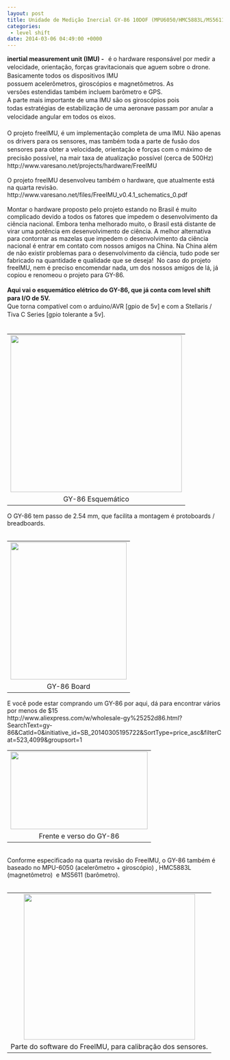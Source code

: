 ```yaml
---
layout: post
title: Unidade de Medição Inercial GY-86 10DOF (MPU6050/HMC5883L/MS5611-01BA) FreeIMU v0.4  
categories:
 - level shift
date: 2014-03-06 04:49:00 +0000
---
```


<div dir="ltr" style="text-align: left;" trbidi="on">
<div style="text-align: left;">
<span style="font-family: inherit;"><b style="background-color: white; line-height: 19.2000007629395px;">inertial measurement unit (IMU) </b><b style="line-height: 19.200000762939453px;">- &nbsp; </b><span style="line-height: 19.200000762939453px;">é o hardware&nbsp;responsável por medir a velocidade, orientação, forças gravitacionais que aguem sobre o drone.</span></span><span style="font-family: inherit; line-height: 19.2000007629395px;">&nbsp;</span><br/>
<a name="more"></a><span style="font-family: inherit; line-height: 19.2000007629395px;">Basicamente todos os dispositivos IMU possuem&nbsp;acelerômetros,&nbsp;giroscópios e magnetômetros. As versões&nbsp;estendidas também incluem&nbsp;barômetro</span><span style="font-family: inherit; line-height: 19.2000007629395px;">&nbsp;e GPS.</span></div>
<div style="text-align: left;">
<span style="font-family: inherit;"><span style="line-height: 19.200000762939453px;">A parte mais importante de uma IMU são os&nbsp;giroscópios&nbsp;pois todas&nbsp;estratégias</span><span style="line-height: 19.200000762939453px;">&nbsp;de estabilização de uma aeronave passam por&nbsp;anular a velocidade angular em todos os eixos.</span></span></div>
<div style="text-align: left;">
<span style="font-family: inherit; line-height: 19.200000762939453px;"><br/></span></div>
<div style="text-align: left;">
<span style="font-family: inherit; line-height: 19.200000762939453px;">O projeto freeIMU, é um implementação completa de uma IMU. Não apenas os drivers para os sensores, mas também toda a parte de fusão dos sensores para obter a velocidade, orientação e forças com o máximo de precisão&nbsp;possível, na mair taxa de atualização&nbsp;possível (cerca de 500Hz)&nbsp;</span></div>
<div style="text-align: left;">
<span style="font-family: inherit;">http://www.varesano.net/projects/hardware/FreeIMU</span></div>
<div style="text-align: left;">
<span style="font-family: inherit;"><br/></span></div>
<div style="text-align: left;">
<span style="font-family: inherit;">O projeto freeIMU desenvolveu também o hardware, que atualmente está na quarta revisão.</span></div>
<div style="text-align: left;">
<span style="font-family: inherit;">http://www.varesano.net/files/FreeIMU_v0.4.1_schematics_0.pdf</span></div>
<div style="text-align: left;">
<span style="font-family: inherit;"><br/></span></div>
<div style="text-align: left;">
<span style="font-family: inherit;">Montar o hardware proposto pelo projeto estando no Brasil é muito complicado devido a todos os fatores que impedem o desenvolvimento da ciência nacional. Embora tenha melhorado muito, o Brasil está distante de virar uma potência em desenvolvimento de ciência. A melhor alternativa para contornar as mazelas que impedem o desenvolvimento da ciência nacional é entrar em contato com nossos amigos na China. Na China além de não existir problemas para o desenvolvimento da ciência, tudo pode ser fabricado na quantidade e qualidade que se deseja! &nbsp;No caso do projeto freeIMU, nem é preciso encomendar nada, um dos nossos amigos de lá, já copiou e renomeou o projeto para GY-86.</span></div>
<div style="text-align: left;">
<span style="font-family: inherit;"><br/></span></div>
<div style="text-align: left;">
<b><span style="font-family: inherit; line-height: 19.200000762939453px;">Aqui vai o esquemático&nbsp;elétrico&nbsp;do GY-86, que já conta com level shift para I/O de 5V.</span></b></div>
<div style="text-align: left;">
<span style="font-family: inherit; line-height: 19.2000007629395px;">Que torna&nbsp;compatível com o arduino/AVR [gpio de 5v] e com a Stellaris / Tiva C Series [gpio tolerante a 5v].</span></div>
<div>
<span style="font-family: sans-serif; font-size: x-small; line-height: 19.200000762939453px;">&nbsp;</span><span style="font-family: sans-serif; font-size: x-small; line-height: 19.200000762939453px;">&nbsp;</span></div>
<div>
<table align="center" cellpadding="0" cellspacing="0" class="tr-caption-container" style="margin-left: auto; margin-right: auto; text-align: center;"><tbody>
<tr><td style="text-align: center;"><a href="http://4.bp.blogspot.com/-CdIgYZJIn7E/UxfwYegZwoI/AAAAAAAAo_8/szYT2_AkNvk/s1600/GY-86-Schematic.jpg" imageanchor="1" style="margin-left: auto; margin-right: auto;"><img border="0" height="366" src="http://4.bp.blogspot.com/-CdIgYZJIn7E/UxfwYegZwoI/AAAAAAAAo_8/szYT2_AkNvk/s1600/GY-86-Schematic.jpg" width="400"/></a></td></tr>
<tr><td class="tr-caption" style="text-align: center;">GY-86 Esquemático</td></tr>
</tbody></table>
O GY-86 tem passo de 2.54 mm, que facilita a montagem é protoboards / breadboards.<br/>
<br/>
<table align="center" cellpadding="0" cellspacing="0" class="tr-caption-container" style="margin-left: auto; margin-right: auto; text-align: center;"><tbody>
<tr><td style="text-align: center;"><a href="http://3.bp.blogspot.com/-6zA4v0QuQvc/UxfxH-Cl0-I/AAAAAAAApAE/qX8X6OLN7f8/s1600/GY-86-board.jpg" imageanchor="1" style="margin-left: auto; margin-right: auto;"><img border="0" height="320" src="http://3.bp.blogspot.com/-6zA4v0QuQvc/UxfxH-Cl0-I/AAAAAAAApAE/qX8X6OLN7f8/s1600/GY-86-board.jpg" width="271"/></a></td></tr>
<tr><td class="tr-caption" style="text-align: center;">GY-86 Board</td></tr>
</tbody></table>
E você pode estar comprando um GY-86 por aqui, dá para encontrar vários por menos de $15<br/>
http://www.aliexpress.com/w/wholesale-gy%25252d86.html?SearchText=gy-86&amp;CatId=0&amp;initiative_id=SB_20140305195722&amp;SortType=price_asc&amp;filterCat=523,4099&amp;groupsort=1<br/>
<table align="center" cellpadding="0" cellspacing="0" class="tr-caption-container" style="margin-left: auto; margin-right: auto; text-align: center;"><tbody>
<tr><td style="text-align: center;"><a href="http://3.bp.blogspot.com/-zKUU2xiw15c/Uxf7TeNXEaI/AAAAAAAApAU/JuEntjOQcMU/s1600/gy86-front-back.JPG" imageanchor="1" style="margin-left: auto; margin-right: auto;"><img border="0" height="181" src="http://3.bp.blogspot.com/-zKUU2xiw15c/Uxf7TeNXEaI/AAAAAAAApAU/JuEntjOQcMU/s1600/gy86-front-back.JPG" width="320"/></a></td></tr>
<tr><td class="tr-caption" style="text-align: center;">Frente e verso do GY-86</td></tr>
</tbody></table>
<br/>
Conforme especificado na quarta revisão do FreeIMU, o GY-86 também é baseado no MPU-6050 (acelerômetro + giroscópio)&nbsp;, HMC5883L (magnetômetro) &nbsp;e MS5611 (barômetro).<br/>
<br/>
<table align="center" cellpadding="0" cellspacing="0" class="tr-caption-container" style="margin-left: auto; margin-right: auto; text-align: center;"><tbody>
<tr><td style="text-align: center;"><a href="http://2.bp.blogspot.com/-5bW-KxvQ53A/Uxf95a54DQI/AAAAAAAApAg/RW-Rw8CNrrU/s1600/freeimu_gui_3d_1.png" imageanchor="1" style="margin-left: auto; margin-right: auto;"><img border="0" height="340" src="http://2.bp.blogspot.com/-5bW-KxvQ53A/Uxf95a54DQI/AAAAAAAApAg/RW-Rw8CNrrU/s1600/freeimu_gui_3d_1.png" width="400"/></a></td></tr>
<tr><td class="tr-caption" style="text-align: center;">Parte do software do FreeIMU, para calibração dos sensores.</td></tr>
</tbody></table>
<br/>
<br/></div>
</div>